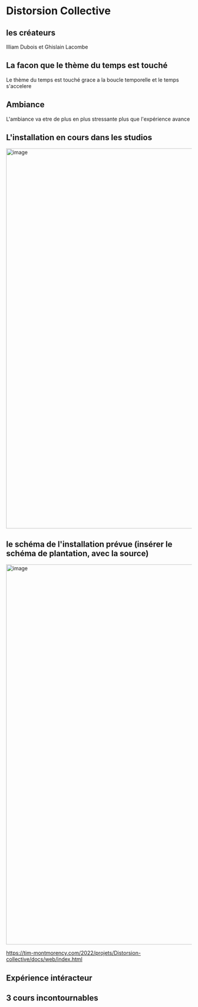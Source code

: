 # Distorsion Collective

## les créateurs 
Illiam Dubois et 
Ghislain Lacombe


## La facon que le thème du temps est touché
Le thème du temps est touché grace a la boucle temporelle et le temps s'accelere 


## Ambiance
L'ambiance va etre de plus en plus stressante plus que l'expérience avance


## L'installation en cours dans les studios

<img width="1028" alt="image" src="https://user-images.githubusercontent.com/89648302/157513389-8ec0baeb-aa01-42bd-84da-5ec1aad04a84.png">


## le schéma de l'installation prévue (insérer le schéma de plantation, avec la source)
<img width="1028" alt="image" src="https://user-images.githubusercontent.com/89648302/157521663-b1946e5e-7474-4df7-ad99-ebfb010ad158.png">


https://tim-montmorency.com/2022/projets/Distorsion-collective/docs/web/index.html


## Expérience intéracteur 




## 3 cours incontournables 
